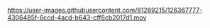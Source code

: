https://user-images.githubusercontent.com/81289215/126367777-4306485f-6ccd-4acd-b643-cff6cb2017d1.mov
